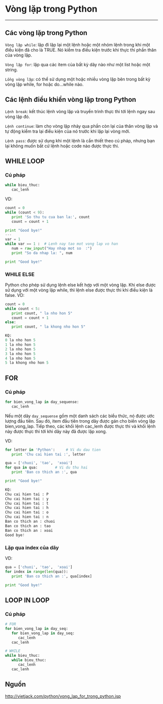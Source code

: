 # Vòng lặp trong Python
---
## Các vòng lặp trong Python
`Vòng lặp while`: lặp đi lặp lại một lệnh hoặc một nhóm lệnh trong khi một điều kiện đã cho là TRUE. Nó kiểm tra điều kiện trước khi thực thi phần thân của vòng lặp.

`Vòng lặp for`: lặp qua các item của bất kỳ dãy nào như một list hoặc một string.

`Lồng vòng lặp`: có thể sử dụng một hoặc nhiều vòng lặp bên trong bất kỳ vòng lặp while, for hoặc do…while nào.

## Các lệnh điều khiển vòng lặp trong Python
`Lệnh break`: kết thúc lệnh vòng lặp và truyền trình thực thi tới lệnh ngay sau vòng lặp đó.

`Lệnh continue`: làm cho vòng lặp nhảy qua phần còn lại của thân vòng lặp và tự động kiểm tra lại điều kiện của nó trước khi lặp lại vòng mới.

`Lệnh pass`: được sử dụng khi một lệnh là cần thiết theo cú pháp, nhưng bạn lại không muốn bất cứ lệnh hoặc code nào được thực thi.

## WHILE LOOP
### Cú pháp
```python
while bieu_thuc:
   cac_lenh
```
VD:
```python
count = 0
while (count < 9):
   print 'So thu tu cua ban la:', count
   count = count + 1

print "Good bye!"
---
var = 1
while var == 1 :  # Lenh nay tao mot vong lap vo han
   num = raw_input("Hay nhap mot so  :")
   print "So da nhap la: ", num

print "Good bye!"
```
### WHILE ELSE
Python cho phép sử dụng lệnh else kết hợp với một vòng lặp. Khi else được sử dụng với một vòng lặp while, thì lệnh else được thực thi khi điều kiện là false.
VD:
```python
count = 0
while count < 5:
   print count, " la nho hon 5"
   count = count + 1
else:
   print count, " la khong nho hon 5"

KQ:
0 la nho hon 5
1 la nho hon 5
2 la nho hon 5
3 la nho hon 5
4 la nho hon 5
5 la khong nho hon 5
```

## FOR
### Cú pháp
```python
for bien_vong_lap in day_sequense:
   cac_lenh
```
Nếu một dãy `day_sequense` gồm một danh sách các biểu thức, nó được ước lượng đầu tiên. Sau đó, item đầu tiên trong dãy được gán cho biến vòng lặp bien_vong_lap. Tiếp theo, các khối lệnh cac_lenh được thực thi và khối lệnh này được thực thi tới khi dãy này đã được lặp xong.

VD:
```python
for letter in 'Python':     # Vi du dau tien
   print 'Chu cai hien tai :', letter

qua = ['chuoi', 'tao',  'xoai']
for qua in qua:        # Vi du thu hai
   print 'Ban co thich an :', qua

print "Good bye!"

KQ:
Chu cai hien tai : P
Chu cai hien tai : y
Chu cai hien tai : t
Chu cai hien tai : h
Chu cai hien tai : o
Chu cai hien tai : n
Ban co thich an : chuoi
Ban co thich an : tao
Ban co thich an : xoai
Good bye!
```
### Lặp qua index của dãy
VD:
```python
qua = ['chuoi', 'tao',  'xoai']
for index in range(len(qua)):
   print 'Ban co thich an :', qua[index]

print "Good bye!"
```

## LOOP IN LOOP
### Cú pháp
```python
# FOR
for bien_vong_lap in day_seq:
   for bien_vong_lap in day_seq:
      cac_lenh
   cac_lenh

# WHILE
while bieu_thuc:
   while bieu_thuc:
      cac_lenh
   cac_lenh
```

## Nguồn
http://vietjack.com/python/vong_lap_for_trong_python.jsp

